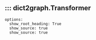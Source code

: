 ## ::: dict2graph.Transformer
    options:
      show_root_heading: True
      show_source: true
      show_source: true